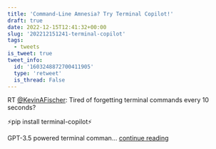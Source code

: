 ```yaml
---
title: 'Command-Line Amnesia? Try Terminal Copilot!'
draft: true
date: 2022-12-15T12:41:32+00:00
slug: '202212151241-terminal-copilot'
tags:
  - tweets
is_tweet: true
tweet_info:
  id: '1603248872700411905'
  type: 'retweet'
  is_thread: False
---
```




RT [@KevinAFischer](https://x.com/KevinAFischer): Tired of forgetting terminal commands every 10 seconds?

⚡pip install terminal-copilot⚡

GPT-3.5 powered terminal comman… [continue reading](https://x.com/sytelus/status/1603248872700411905)
